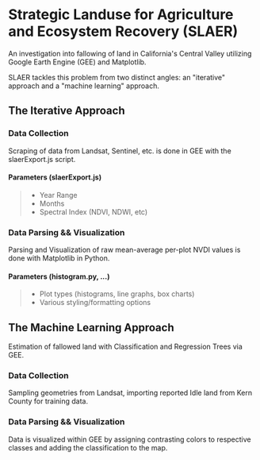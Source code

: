# Strategic Landuse for Agriculture and Ecosystem Recovery (SLAER)

An investigation into fallowing of land in California's Central Valley utilizing Google Earth Engine (GEE) and Matplotlib.

SLAER tackles this problem from two distinct angles: an "iterative" approach and a "machine learning" approach.

## The Iterative Approach

### Data Collection

Scraping of data from Landsat, Sentinel, etc. is done in GEE with the slaerExport.js script. 

#### Parameters (slaerExport.js)
> + Year Range
> + Months
> + Spectral Index (NDVI, NDWI, etc)

### Data Parsing && Visualization

Parsing and Visualization of raw mean-average per-plot NVDI values is done with Matplotlib in Python. 

#### Parameters (histogram.py, ...)
> + Plot types (histograms, line graphs, box charts)
> + Various styling/formatting options


## The Machine Learning Approach

Estimation of fallowed land with Classification and Regression Trees via GEE.

### Data Collection

Sampling geometries from Landsat, importing reported Idle land from Kern County for training data. 

### Data Parsing && Visualization

Data is visualized within GEE by assigning contrasting colors to respective classes and adding the classification to the map. 
